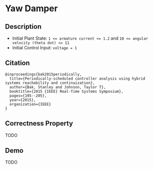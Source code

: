 # Yaw Damper

## Description

* Initial Plant State: `1 <= armature current <= 1.2` and `10 <= angular velocity (theta dot) <= 11`
* Initial Control Input: `voltage = 1`

## Citation

````
@inproceedings{bak2015periodically,
  title={Periodically-scheduled controller analysis using hybrid systems reachability and continuization},
  author={Bak, Stanley and Johnson, Taylor T},
  booktitle={2015 {IEEE} Real-Time Systems Symposium},
  pages={195--205},
  year={2015},
  organization={IEEE}
}
````

## Correctness Property

TODO

## Demo

TODO